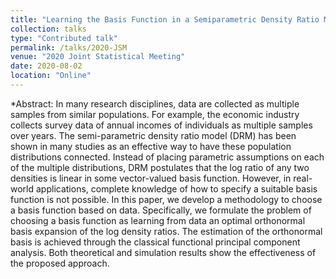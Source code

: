 ```yaml
---
title: "Learning the Basis Function in a Semiparametric Density Ratio Model"
collection: talks
type: "Contributed talk"
permalink: /talks/2020-JSM
venue: "2020 Joint Statistical Meeting"
date: 2020-08-02
location: "Online"
---
```


*Abstract: In many research disciplines, data are collected as multiple samples from similar populations. For example, the economic industry collects survey data of annual incomes of individuals as multiple samples over years. The semi-parametric density ratio model (DRM) has been shown in many studies as an effective way to have these population distributions connected. Instead of placing parametric assumptions on each of the multiple distributions, DRM postulates that the log ratio of any two densities is linear in some vector-valued basis function. However, in real-world applications, complete knowledge of how to specify a suitable basis function is not possible. In this paper, we develop a methodology to choose a basis function based on data. Specifically, we formulate the problem of choosing a basis function as learning from data an optimal orthonormal basis expansion of the log density ratios. The estimation of the orthonormal basis is achieved through the classical functional principal component analysis. Both theoretical and simulation results show the effectiveness of the proposed approach.
